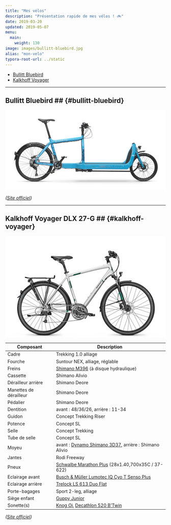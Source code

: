 ```yaml
---
title: "Mes vélos"
description: "Présentation rapide de mes vélos ! 🚲"
date: 2019-03-20
updated: 2019-05-07
menu:
  main:
    weight: 130
image: images/bullitt-bluebird.jpg
alias: "mon-velo"
typora-root-url: ../static
---
```


- [Bullitt Bluebird](#bullitt-bluebird)
- [Kalkhoff Voyager](#kalkhoff-voyager)

----

## Bullitt Bluebird ## {#bullitt-bluebird}

![Bullitt Bluebird](/images/bullitt-bluebird.jpg)

_([Site officiel](http://www.larryvsharry.com/technical-info/))_

----

## Kalkhoff Voyager DLX 27-G ## {#kalkhoff-voyager}

![Kalkhoff Voyager DLX 27-G](/images/kh15_voyager_dlx.png)

| Composant | Description |
| --------- | ----------- |
| Cadre | Trekking 1.0 alliage |
| Fourche | Suntour NEX, alliage, réglable |
| Freins | [Shimano M396](https://bike.shimano.com/fr-FR/product/component/acera-t3000/BL-M396.html) (à disque hydraulique) |
| Cassette | Shimano Alivio |
| Dérailleur arrière | Shimano Deore |
| Manettes de dérailleur | Shimano Deore |
| Pédalier | Shimano Deore |
| Dentition | avant : 48/36/26, arrière : 11-34 |
| Guidon | Concept Trekking Riser |
| Potence | Concept SL |
| Selle | Concept Trekking |
| Tube de selle | Concept SL |
| Moyeu | avant : [Dynamo Shimano 3D37](https://bike.shimano.com/en-NZ/product/component/shimano/DH-3D37-QR.html), arrière : Shimano Alivio |
| Jantes | Rodi Freeway |
| Pneux | [Schwalbe Marathon Plus](https://www.schwalbe.com/fr/tour-reader/marathon-plus.html) (28x1.40,700x35C /	37-622) |
| Eclairage avant | [Busch & Müller Lumotec IQ Cyo T Senso Plus](http://en.bumm.de/produkte/dynamo-scheinwerfer/lumotec-iq-cyo-t.html) |
| Eclairage arrière | [Trelock LS 613 Duo Flat](https://www.trelock.de/web/en/licht/dynamo/dynamo-ruecklicht.php) |
| Porte-bagages | Sport 2-leg, alliage |
| Siège enfant | [Guppy Junior](https://www.polisport.com/fr/velo/produits/sieges-bebe-de-velo/guppy-junior/?id=71&pid=212) |
| Sonette(s) | [Knog Oi](https://www.knog.com.au/oi-bike-bells/oi-bike-bell-large.html), [Decathlon 520 B'Twin](https://www.decathlon.fr/sonnette-velo-520-id_8200975.html) |

_([Site officiel](https://www.kalkhoff-bikes.com/en/bikes/2017/bike/fitness/voyager-dlx-27-g.html))_
